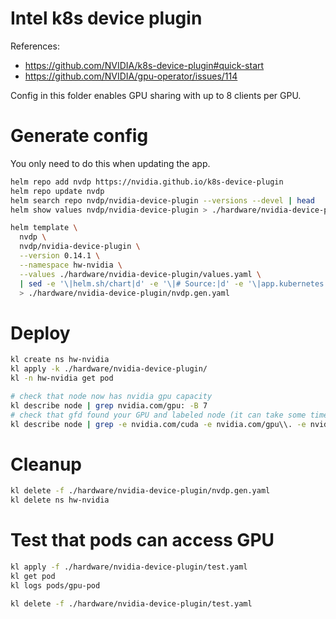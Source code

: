 
# Intel k8s device plugin

References:
- https://github.com/NVIDIA/k8s-device-plugin#quick-start
- https://github.com/NVIDIA/gpu-operator/issues/114

Config in this folder enables GPU sharing with up to 8 clients per GPU.

# Generate config

You only need to do this when updating the app.

```bash
helm repo add nvdp https://nvidia.github.io/k8s-device-plugin
helm repo update nvdp
helm search repo nvdp/nvidia-device-plugin --versions --devel | head
helm show values nvdp/nvidia-device-plugin > ./hardware/nvidia-device-plugin/default-values.yaml
```

```bash
helm template \
  nvdp \
  nvdp/nvidia-device-plugin \
  --version 0.14.1 \
  --namespace hw-nvidia \
  --values ./hardware/nvidia-device-plugin/values.yaml \
  | sed -e '\|helm.sh/chart|d' -e '\|# Source:|d' -e '\|app.kubernetes.io/managed-by|d' -e '\|app.kubernetes.io/part-of|d' -e '\|app.kubernetes.io/version|d' \
  > ./hardware/nvidia-device-plugin/nvdp.gen.yaml
```

# Deploy

```bash
kl create ns hw-nvidia
kl apply -k ./hardware/nvidia-device-plugin/
kl -n hw-nvidia get pod

# check that node now has nvidia gpu capacity
kl describe node | grep nvidia.com/gpu: -B 7
# check that gfd found your GPU and labeled node (it can take some time to be populated)
kl describe node | grep -e nvidia.com/cuda -e nvidia.com/gpu\\. -e nvidia.com/mig
```

# Cleanup

```bash
kl delete -f ./hardware/nvidia-device-plugin/nvdp.gen.yaml
kl delete ns hw-nvidia
```

# Test that pods can access GPU

```bash
kl apply -f ./hardware/nvidia-device-plugin/test.yaml
kl get pod
kl logs pods/gpu-pod

kl delete -f ./hardware/nvidia-device-plugin/test.yaml
```
